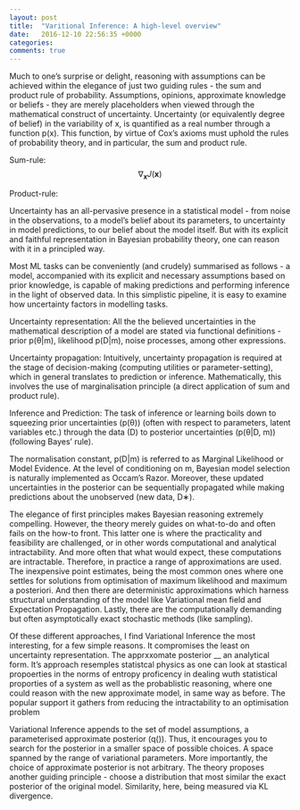 ```yaml
---
layout: post
title:  "Varitional Inference: A high-level overview"
date:   2016-12-10 22:56:35 +0000
categories: 
comments: true
---
```


Much to one’s surprise or delight, reasoning with assumptions can be achieved within the elegance of just two guiding rules - the sum and product rule of probability. Assumptions, opinions, approximate knowledge or beliefs - they are merely placeholders when viewed through the mathematical construct of uncertainty.  Uncertainty (or equivalently degree of belief) in the variability of x, is quantified as a real number through a function p(x). This function, by virtue of Cox’s axioms must uphold the rules of probability theory, and in particular, the sum and product rule.


Sum-rule: $$ \nabla_\boldsymbol{x} J(\boldsymbol{x}) $$ 

Product-rule: 


Uncertainty has an all-pervasive presence in a statistical model - from noise in the observations, to a model’s belief about its parameters, to uncertainty in model predictions, to our belief about the model itself. But with its explicit and faithful representation in Bayesian probability theory, one can reason with it in a principled way.


Most ML tasks can be conveniently (and crudely) summarised as follows - a model, accompanied with its explicit and necessary assumptions based on prior knowledge, is capable of making predictions and performing inference in the light of observed data. In this simplistic pipeline, it is easy to examine how uncertainty factors in modelling tasks.


Uncertainty representation: All the the believed uncertainties in the mathematical description of a model are stated via functional definitions - prior p(θ|m), likelihood p(D|m), noise processes, among other expressions. 


Uncertainty propagation: Intuitively, uncertainty propagation is required at the stage of decision-making (computing utilities or parameter-setting), which in general translates to prediction or inference. Mathematically, this involves the use of marginalisation principle (a direct application of sum and product rule). 


Inference and Prediction: The task of inference or learning boils down to squeezing prior uncertainties (p(θ)) (often with respect to parameters, latent variables etc.) through the data (D) to posterior uncertainties (p(θ|D, m)) (following Bayes’ rule).


The normalisation constant, p(D|m) is referred to as Marginal Likelihood or Model Evidence. At the level of conditioning on m, Bayesian model selection is naturally implemented as Occam’s Razor. Moreover, these updated uncertainties in the posterior can be sequentially propagated while making predictions about the unobserved (new data, D∗).


The elegance of first principles makes Bayesian reasoning extremely compelling. However, the theory merely guides on what-to-do and often fails on the how-to front. This latter one is where the practicality and feasibility are challenged, or in other words computational and analytical intractability. And more often that what would expect, these computations are intractable. Therefore, in practice a range of approximations are used. The inexpensive
point estimates, being the most common ones where one settles for solutions from optimisation of maximum likelihood and maximum a posteriori. And then there are  deterministic approximations which harness structural understanding of the model like Variational mean field and Expectation Propagation.  Lastly, there are the computationally demanding but often asymptotically exact stochastic methods (like sampling).


Of these different approaches, I find Variational Inference the most interesting, for a few simple reasons.
It compromises the least on uncertainty representation. The apprxxomate posterior __ an analytical form.
It’s approach resemples statistcal physics as one can look at stastical propoerties in the norms of entropy proficency in dealing wuth statistical proporties of a system as well as the probablistic reasoning, where one could reason with the new approximate model, in same way as before.
The popular support it gathers from reducing the intractability to an optimisation problem


Variational Inference appends to the set of model assumptions, a parameterised approximate posterior (q()). Thus, it encourages you to search for the posterior in a smaller space of possible choices. A space spanned by the range of variational parameters. More importantly, the choice of approximate posterior is not arbitrary. The theory proposes another guiding principle - choose a distribution that most similar the exact posterior of the original model. Similarity, here, being measured via KL divergence. 

